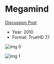 # Megamind

[Discussion Post](https://www.avsforum.com/threads/bass-eq-for-filtered-movies.2995212/post-57663478)

* Year: 2010
* Format: TrueHD 7.1

![img 0](https://i.imgur.com/mkxs47O.jpg)

![img 1](https://i.imgur.com/B9KIG23.jpg)

